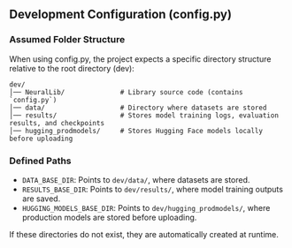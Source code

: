 ## Development Configuration (config.py)

### Assumed Folder Structure
When using config.py, the project expects a specific directory structure relative to the root directory (dev):
```
dev/
│── NeuralLib/              # Library source code (contains `config.py`)
│── data/                   # Directory where datasets are stored
│── results/                # Stores model training logs, evaluation results, and checkpoints
│── hugging_prodmodels/     # Stores Hugging Face models locally before uploading
```

### **Defined Paths**

- `DATA_BASE_DIR`: Points to `dev/data/`, where datasets are stored.
- `RESULTS_BASE_DIR`: Points to `dev/results/`, where model training outputs are saved.
- `HUGGING_MODELS_BASE_DIR`: Points to `dev/hugging_prodmodels/`, where production models are stored before uploading.

If these directories do not exist, they are automatically created at runtime.